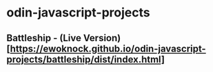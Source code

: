 # odin-javascript-projects

## Battleship - (Live Version)[https://ewoknock.github.io/odin-javascript-projects/battleship/dist/index.html]

